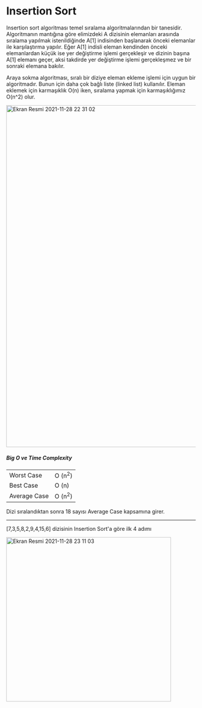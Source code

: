 # Insertion Sort

Insertion sort algoritması temel sıralama algoritmalarından bir tanesidir. Algoritmanın mantığına göre elimizdeki A dizisinin elemanları arasında sıralama yapılmak istenildiğinde A[1] indisinden başlanarak önceki elemanlar ile karşılaştırma yapılır. Eğer A[1] indisli eleman kendinden önceki elemanlardan küçük ise yer değiştirme işlemi gerçekleşir ve dizinin başına A[1] elemanı geçer, aksi takdirde yer değiştirme işlemi gerçekleşmez ve bir sonraki elemana bakılır.

Araya sokma algoritması, sıralı bir diziye eleman ekleme işlemi için uygun bir algoritmadır. Bunun için daha çok bağlı liste (linked list) kullanılır. Eleman eklemek için karmaşıklık O(n) iken, sıralama yapmak için karmaşıklığımız O(n^2) olur.

<img src="https://upload.wikimedia.org/wikipedia/commons/0/0f/Insertion-sort-example-300px.gif" srcset="https://upload.wikimedia.org/wikipedia/commons/0/0f/Insertion-sort-example-300px.gif 1x" alt="">

<img width="911" alt="Ekran Resmi 2021-11-28 22 31 02" src="https://user-images.githubusercontent.com/69525712/143783085-a14e27b3-0848-4492-b455-3d6e388ff8e1.png">

##### Big O ve Time Complexity

|              |                   |
| ------------ | ----------------- |
| Worst Case   | O (n<sup>2</sup>) |
| Best Case    | O (n)             |
| Average Case | O (n<sup>2</sup>) |

Dizi sıralandıktan sonra 18 sayısı Average Case kapsamına girer.

---

[7,3,5,8,2,9,4,15,6] dizisinin Insertion Sort'a göre ilk 4 adımı

<img width="438" alt="Ekran Resmi 2021-11-28 23 11 03" src="https://user-images.githubusercontent.com/69525712/143785195-05559f98-deec-4d4e-89a7-4c327c6506c5.png">
